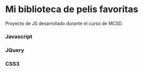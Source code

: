 # Mi biblioteca de pelis favoritas
Proyecto de JS desarrollado durante el curso de MCSD.
### Javascript
### JQuery
### CSS3
